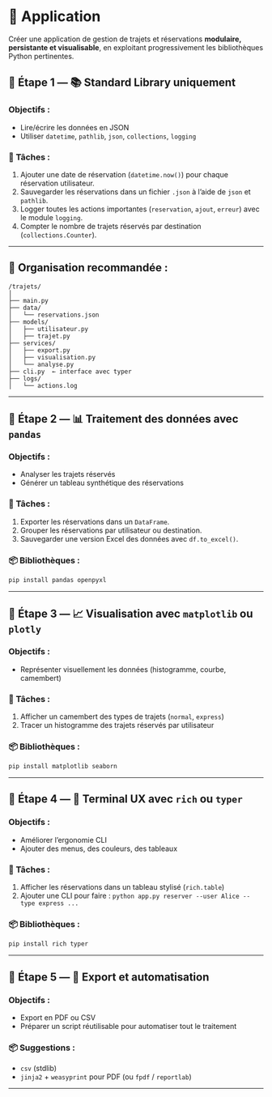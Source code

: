 # 🎯 Application 
Créer une application de gestion de trajets et réservations **modulaire, persistante et visualisable**, en exploitant progressivement les bibliothèques Python pertinentes.

## 🧩 Étape 1 — 📚 Standard Library uniquement

### Objectifs :
- Lire/écrire les données en JSON
- Utiliser `datetime`, `pathlib`, `json`, `collections`, `logging`

### 💼 Tâches :
1. Ajouter une date de réservation (`datetime.now()`) pour chaque réservation utilisateur.
2. Sauvegarder les réservations dans un fichier `.json` à l’aide de `json` et `pathlib`.
3. Logger toutes les actions importantes (`reservation`, `ajout`, `erreur`) avec le module `logging`.
4. Compter le nombre de trajets réservés par destination (`collections.Counter`).

---

## 📁 Organisation recommandée :

```
/trajets/
│
├── main.py
├── data/
│   └── reservations.json
├── models/
│   ├── utilisateur.py
│   ├── trajet.py
├── services/
│   ├── export.py
│   ├── visualisation.py
│   └── analyse.py
├── cli.py  ← interface avec typer
├── logs/
│   └── actions.log
```

---

## 🧩 Étape 2 — 📊 Traitement des données avec `pandas`

### Objectifs :
- Analyser les trajets réservés
- Générer un tableau synthétique des réservations

### 💼 Tâches :
1. Exporter les réservations dans un `DataFrame`.
2. Grouper les réservations par utilisateur ou destination.
3. Sauvegarder une version Excel des données avec `df.to_excel()`.

### 📦 Bibliothèques :
```bash
pip install pandas openpyxl
```

---

## 🧩 Étape 3 — 📈 Visualisation avec `matplotlib` ou `plotly`

### Objectifs :
- Représenter visuellement les données (histogramme, courbe, camembert)

### 💼 Tâches :
1. Afficher un camembert des types de trajets (`normal`, `express`)
2. Tracer un histogramme des trajets réservés par utilisateur

### 📦 Bibliothèques :
```bash
pip install matplotlib seaborn
```

---

## 🧩 Étape 4 — 🎨 Terminal UX avec `rich` ou `typer`

### Objectifs :
- Améliorer l’ergonomie CLI
- Ajouter des menus, des couleurs, des tableaux

### 💼 Tâches :
1. Afficher les réservations dans un tableau stylisé (`rich.table`)
2. Ajouter une CLI pour faire : `python app.py reserver --user Alice --type express ...`

### 📦 Bibliothèques :
```bash
pip install rich typer
```

---

## 🧩 Étape 5 — 🔄 Export et automatisation

### Objectifs :
- Export en PDF ou CSV
- Préparer un script réutilisable pour automatiser tout le traitement

### 📦 Suggestions :
- `csv` (stdlib)
- `jinja2` + `weasyprint` pour PDF (ou `fpdf` / `reportlab`)

---
